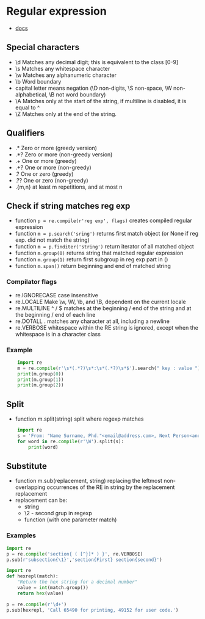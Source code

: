 # Regular expression
* [docs](https://docs.python.org/3/howto/regex.html)

## Special characters
* \d  Matches any decimal digit; this is equivalent to the class [0-9]
* \s  Matches any whitespace character
* \w  Matches any alphanumeric character
* \b  Word boundary
* capital letter means negation (\D non-digits, \S non-space, \W non-alphabetical, \B not word boundary)
* \A  Matches only at the start of the string, if multiline is disabled, it is equal to ^
* \Z  Matches only at the end of the string.

## Qualifiers
* .*  Zero or more (greedy version)
* .*? Zero or more (non-greedy version)
* .+  One or more (greedy)
* .+? One or more (non-greedy)
* .?  One or zero (greedy)
* .?? One or zero (non-greedy)
* .{m,n} at least m repetitions, and at most n

## Check if string matches reg exp
* function `p = re.compile(r'reg exp', flags)` creates compiled regular expression
* function `m = p.search('sring')` returns first match object (or None if reg exp. did not match the string)
* function `m = p.finditer('string')` return iterator of all matched object
* function `m.group(0)` returns string that matched regular expression
* function `m.group(1)` return first subgroup in reg exp part in ()
* function `m.span()` return beginning and end of matched string

### Compilator flags
* re.IGNORECASE     case insensitive
* re.LOCALE         Make \w, \W, \b, and \B, dependent on the current locale
* re.MULTILINE      ^ / $ matches at the beginning / end of the string and at the beginning / end of each line
* re.DOTALL         . matches any character at all, including a newline
* re.VERBOSE        whitespace within the RE string is ignored, except when the whitespace is in a character class

### Example
```python
    import re
    m = re.compile(r'\s*(.*?)\s*:\s*(.*?)\s*$').search(" key : value ")
    print(m.group(0))
    print(m.group(1))
    print(m.group(2))
```

## Split
* function m.split(string)  split where regexp matches
```python
    import re
    s = 'From: "Name Surname, Phd."<email@address.com>, Next Person<another@email.com>'
    for word in re.compile(r'\W').split(s):
        print(word)
```

## Substitute
* function m.sub(replacement, string)  replacing the leftmost non-overlapping occurrences of the RE in string by the replacement replacement
* replacement can be:
    * string
    * \2 - second grup in regexp
    * function (with one parameter match)

### Examples
```python
import re
p = re.compile('section{ ( [^}]* ) }', re.VERBOSE)
p.sub(r'subsection{\1}','section{First} section{second}')
```
```python
import re
def hexrepl(match):
    "Return the hex string for a decimal number"
    value = int(match.group())
    return hex(value)

p = re.compile(r'\d+')
p.sub(hexrepl, 'Call 65490 for printing, 49152 for user code.')
```
